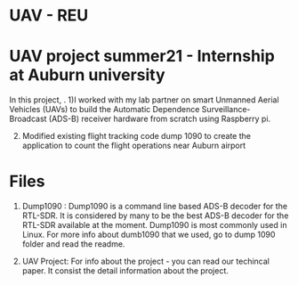 
# UAV - REU 


# UAV project summer21 - Internship at Auburn university

In this project, . 
1)I worked  with my lab partner on smart Unmanned Aerial Vehicles (UAVs)  to build the Automatic Dependence Surveillance- Broadcast (ADS-B) receiver hardware from scratch using Raspberry pi.

2) Modified existing flight tracking code dump 1090 to create the application to count the flight operations near Auburn airport

# Files
1) Dump1090 : Dump1090 is a command line based ADS-B decoder for the RTL-SDR. It is considered by many to be the best ADS-B decoder for the RTL-SDR available at the moment. Dump1090 is most commonly used in Linux. For more info about dumb1090 that we used, go to dump 1090 folder and read the readme.

2) UAV Project: For info about the project - you can read our techincal paper. It consist the detail information about the project.
